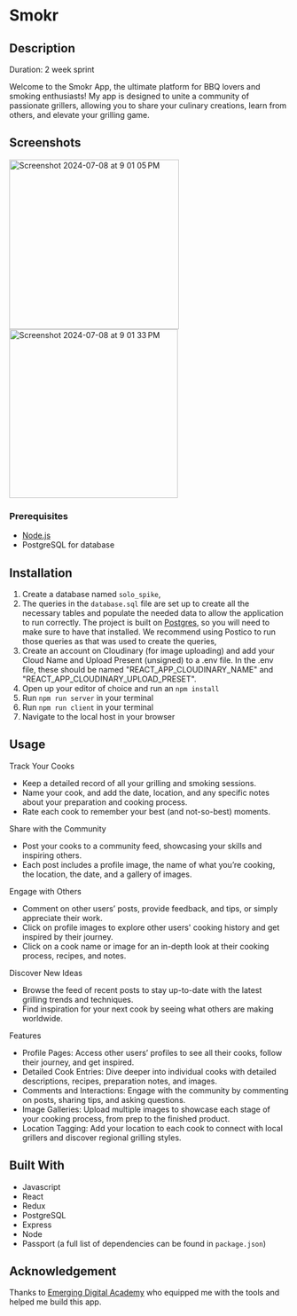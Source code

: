 # Smokr

## Description

Duration: 2 week sprint

Welcome to the Smokr App, the ultimate platform for BBQ lovers and smoking enthusiasts! My app is designed to unite a community of passionate grillers, allowing you to share your culinary creations, learn from others, and elevate your grilling game.

## Screenshots

<img width="306" alt="Screenshot 2024-07-08 at 9 01 05 PM" src="https://github.com/cmhwood/solo-project-smokr/assets/160754329/a0259cbf-8446-4456-b2b7-4b704326f643">
<img width="304" alt="Screenshot 2024-07-08 at 9 01 33 PM" src="https://github.com/cmhwood/solo-project-smokr/assets/160754329/a717ebef-53af-46b2-82bf-7178bd506c95">

### Prerequisites

- [Node.js](https://nodejs.org/en/)
- PostgreSQL for database

## Installation

1. Create a database named `solo_spike`,
2. The queries in the `database.sql` file are set up to create all the necessary tables and populate the needed data to allow the application to run correctly. The project is built on [Postgres](https://www.postgresql.org/download/), so you will need to make sure to have that installed. We recommend using Postico to run those queries as that was used to create the queries,
3. Create an account on Cloudinary (for image uploading) and add your Cloud Name and Upload Present (unsigned) to a .env file. In the .env file, these should be named "REACT_APP_CLOUDINARY_NAME" and "REACT_APP_CLOUDINARY_UPLOAD_PRESET".
4. Open up your editor of choice and run an `npm install`
5. Run `npm run server` in your terminal
6. Run `npm run client` in your terminal
7. Navigate to the local host in your browser

## Usage

Track Your Cooks

- Keep a detailed record of all your grilling and smoking sessions.
- Name your cook, and add the date, location, and any specific notes about your preparation and cooking process.
- Rate each cook to remember your best (and not-so-best) moments.

Share with the Community

- Post your cooks to a community feed, showcasing your skills and inspiring others.
- Each post includes a profile image, the name of what you’re cooking, the location, the date, and a gallery of images.

Engage with Others

- Comment on other users’ posts, provide feedback, and tips, or simply appreciate their work.
- Click on profile images to explore other users' cooking history and get inspired by their journey.
- Click on a cook name or image for an in-depth look at their cooking process, recipes, and notes.

Discover New Ideas

- Browse the feed of recent posts to stay up-to-date with the latest grilling trends and techniques.
- Find inspiration for your next cook by seeing what others are making worldwide.

Features

- Profile Pages: Access other users’ profiles to see all their cooks, follow their journey, and get inspired.
- Detailed Cook Entries: Dive deeper into individual cooks with detailed descriptions, recipes, preparation notes, and images.
- Comments and Interactions: Engage with the community by commenting on posts, sharing tips, and asking questions.
- Image Galleries: Upload multiple images to showcase each stage of your cooking process, from prep to the finished product.
- Location Tagging: Add your location to each cook to connect with local grillers and discover regional grilling styles.

## Built With

- Javascript
- React
- Redux
- PostgreSQL
- Express
- Node
- Passport
  (a full list of dependencies can be found in `package.json`)

## Acknowledgement

Thanks to [Emerging Digital Academy](https://emergingacademy.org/) who equipped me with the tools and helped me build this app.
